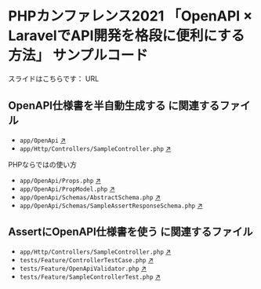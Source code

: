 # PHPカンファレンス2021 「OpenAPI × LaravelでAPI開発を格段に便利にする方法」 サンプルコード

スライドはこちらです： URL

## OpenAPI仕様書を半自動生成する に関連するファイル

- `app/OpenApi` [↗️](https://github.com/sun-yryr/phpcon2021-openapi/tree/main/app/OpenApi)
- `app/Http/Controllers/SampleController.php` [↗️](https://github.com/sun-yryr/phpcon2021-openapi/tree/main/app/Http/Controllers/SampleController.php)

PHPならではの使い方

- `app/OpenApi/Props.php` [↗️](https://github.com/sun-yryr/phpcon2021-openapi/tree/main/app/OpenApi/Props.php)
- `app/OpenApi/PropModel.php` [↗️](https://github.com/sun-yryr/phpcon2021-openapi/tree/main/app/OpenApi/PropModel.php)
- `app/OpenApi/Schemas/AbstractSchema.php` [↗️](https://github.com/sun-yryr/phpcon2021-openapi/tree/main/app/OpenApi/Schemas/AbstractSchema.php)
- `app/OpenApi/Schemas/SampleAssertResponseSchema.php` [↗️](https://github.com/sun-yryr/phpcon2021-openapi/tree/main/app/OpenApi/Schemas/SampleAssertResponseSchema.php)


## AssertにOpenAPI仕様書を使う に関連するファイル

- `app/Http/Controllers/SampleController.php` [↗️](https://github.com/sun-yryr/phpcon2021-openapi/tree/main/app/Http/Controllers/SampleController.php)
- `tests/Feature/ControllerTestCase.php` [↗️](https://github.com/sun-yryr/phpcon2021-openapi/tree/main/tests/Feature/ControllerTestCase.php)
- `tests/Feature/OpenApiValidator.php` [↗️](https://github.com/sun-yryr/phpcon2021-openapi/tree/main/tests/Feature/OpenApiValidator.php)
- `tests/Feature/SampleControllerTest.php` [↗️](https://github.com/sun-yryr/phpcon2021-openapi/tree/main/tests/Feature/SampleControllerTest.php)
